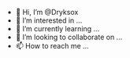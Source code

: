 - 👋 Hi, I’m @Dryksox
- 👀 I’m interested in ...
- 🌱 I’m currently learning ...
- 💞️ I’m looking to collaborate on ...
- 📫 How to reach me ...

<!---
Dryksox/Dryksox is a ✨ special ✨ repository because its `README.md` (this file) appears on your GitHub profile.
You can click the Preview link to take a look at your changes.
--->
